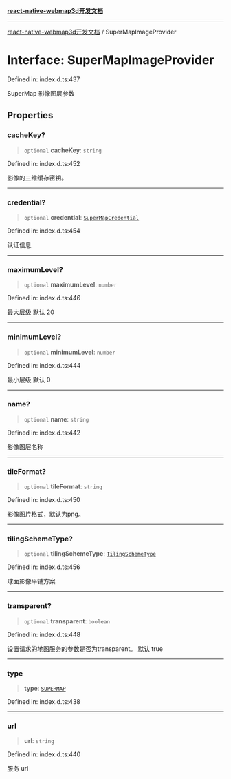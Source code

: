 [**react-native-webmap3d开发文档**](../README.md)

***

[react-native-webmap3d开发文档](../globals.md) / SuperMapImageProvider

# Interface: SuperMapImageProvider

Defined in: index.d.ts:437

SuperMap 影像图层参数

## Properties

### cacheKey?

> `optional` **cacheKey**: `string`

Defined in: index.d.ts:452

影像的三维缓存密钥。

***

### credential?

> `optional` **credential**: [`SuperMapCredential`](SuperMapCredential.md)

Defined in: index.d.ts:454

认证信息

***

### maximumLevel?

> `optional` **maximumLevel**: `number`

Defined in: index.d.ts:446

最大层级 默认 20

***

### minimumLevel?

> `optional` **minimumLevel**: `number`

Defined in: index.d.ts:444

最小层级 默认 0

***

### name?

> `optional` **name**: `string`

Defined in: index.d.ts:442

影像图层名称

***

### tileFormat?

> `optional` **tileFormat**: `string`

Defined in: index.d.ts:450

影像图片格式，默认为png。

***

### tilingSchemeType?

> `optional` **tilingSchemeType**: [`TilingSchemeType`](../enumerations/TilingSchemeType.md)

Defined in: index.d.ts:456

球面影像平铺方案

***

### transparent?

> `optional` **transparent**: `boolean`

Defined in: index.d.ts:448

设置请求的地图服务的参数是否为transparent。 默认 true

***

### type

> **type**: [`SUPERMAP`](../enumerations/ProviderType.md#supermap)

Defined in: index.d.ts:438

***

### url

> **url**: `string`

Defined in: index.d.ts:440

服务 url
